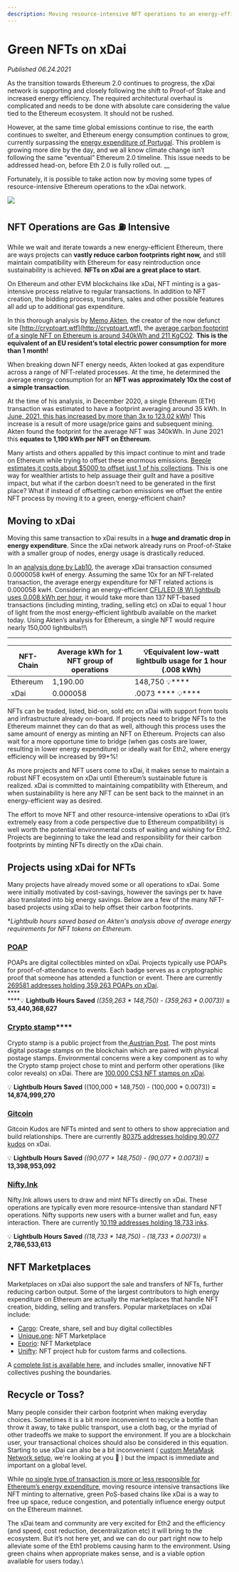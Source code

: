 ```yaml
---
description: Moving resource-intensive NFT operations to an energy-efficient chain
---
```


# Green NFTs on xDai

_Published 06.24.2021_

As the transition towards Ethereum 2.0 continues to progress, the xDai network is supporting and closely following the shift to Proof-of Stake and increased energy efficiency. The required architectural overhaul is complicated and needs to be done with absolute care considering the value tied to the Ethereum ecosystem. It should not be rushed.

However, at the same time global emissions continue to rise, the earth continues to swelter, and Ethereum energy consumption continues to grow, currently surpassing the [energy expenditure of Portugal](https://digiconomist.net/ethereum-energy-consumption). This problem is growing more dire by the day, and we all know climate change isn’t following the same “eventual” Ethereum 2.0 timeline. This issue needs to be addressed head-on, before Eth 2.0 is fully rolled out. __&#x20;

Fortunately, it is possible to take action now by moving some types of resource-intensive Ethereum operations to the xDai network.

![](https://lh4.googleusercontent.com/ADhV7hrEccw2-6Py6E3zRkuSDg8jMcNfjX6IZ8fz16ucjWjzFPFIiI4VxIz1w-ehtqUW\_Em8DGfPfVVrtDj9rLhJjKrqvqhaYtl3HVMnJ0boAbjATiPjhfj5ItI2G8Ngl8i6IKkJ)

## **NFT Operations are Gas** :fuelpump: **Intensive**

While we wait and iterate towards a new energy-efficient Ethereum, there are ways projects can **vastly reduce carbon footprints right now,** and still maintain compatibility with Ethereum for easy reintroduction once sustainability is achieved. **NFTs on xDai are a great place to start**.

On Ethereum and other EVM blockchains like xDai, NFT minting is a gas-intensive process relative to regular transactions. In addition to NFT creation, the bidding process, transfers, sales and other possible features all add up to additional gas expenditure.&#x20;

In this thorough analysis by [Memo Akten](https://memoakten.medium.com/?source=post\_page-----2221d3eb2053--------------------------------), the creator of the now defunct site [http://cryptoart.wtf](http://cryptoart.wtf), the [average carbon footprint of a single NFT on Ethereum is around 340kWh and 211 KgCO2](https://memoakten.medium.com/the-unreasonable-ecological-cost-of-cryptoart-2221d3eb2053). **This is the equivalent of an EU resident’s total electric power consumption for more than 1 month!**&#x20;

When breaking down NFT energy needs, Akten looked at gas expenditure across a range of NFT-related processes. At the time, he determined the average energy consumption for an **NFT was approximately 10x the cost of a simple transaction**.&#x20;

At the time of his analysis, in December 2020, a single Ethereum (ETH) transaction was estimated to have a footprint averaging around 35 kWh. In [June, 2021, this has increased by more than 3x to 123.02 kWh](https://digiconomist.net/ethereum-energy-consumption)! This increase is a result of more usage/price gains and subsequent mining. Akten found the footprint for the average NFT was 340kWh. In June 2021 this **equates to 1,190 kWh per NFT on Ethereum**.

Many artists and others appalled by this impact continue to mint and trade on Ethereum while trying to offset these enormous emissions. [Beeple estimates it costs about $5000 to offset just 1 of his collections](https://www.theverge.com/2021/3/15/22328203/nft-cryptoart-ethereum-blockchain-climate-change). This is one way for wealthier artists to help assuage their guilt and have a positive impact, but what if the carbon doesn’t need to be generated in the first place? What if instead of offsetting carbon emissions we offset the entire NFT process by moving it to a green, energy-efficient chain?

## **Moving to xDai**

Moving this same transaction to xDai results in a **huge and dramatic drop in energy expenditure**. Since the xDai network already runs on Proof-of-Stake with a smaller group of nodes, energy usage is drastically reduced.&#x20;

In an [analysis done by Lab10](./#energy-consumption-statistics), the average xDai transaction consumed 0.0000058 kwH of energy. Assuming the same 10x for an NFT-related transaction, the average energy expenditure for NFT related actions is 0.000058 kwH. Considering an energy-efficient [CFL/LED (8 W) lightbulb uses 0.008 kWh per hour](https://www.siliconvalleypower.com/residents/save-energy/appliance-energy-use-chart), it would take more than 137 NFT-based transactions (including minting, trading, selling etc) on xDai to equal 1 hour of light from the most energy-efficient lightbulb available on the market today. Using Akten’s analysis for Ethereum, a single NFT would require nearly 150,000 lightbulbs!!\
****

| **NFT-Chain** | **Average kWh for 1 NFT group of operations** | :bulb:**Equivalent low-watt lightbulb usage for 1 hour (.008 kWh)**  |
| ------------- | --------------------------------------------- | -------------------------------------------------------------------- |
| Ethereum      | 1,190.00                                      | 148,750 :bulb:****                                                   |
| xDai          | 0.000058                                      | .0073 **** :bulb:****                                                |

NFTs can be traded, listed, bid-on, sold etc on xDai with support from tools and infrastructure already on-board. If projects need to bridge NFTs to the Ethereum mainnet they can do that as well, although this process uses the same amount of energy as minting an NFT on Ethereum. Projects can also wait for a more opportune time to bridge (when gas costs are lower, resulting in lower energy expenditure) or ideally wait for Eth2, where energy efficiency will be increased by 99+%!

As more projects and NFT users come to xDai, it makes sense to maintain a robust NFT ecosystem on xDai until Ethereum’s sustainable future is realized. xDai is committed to maintaining compatibility with Ethereum, and when sustainability is here any NFT can be sent back to the mainnet in an energy-efficient way as desired.&#x20;

The effort to move NFT and other resource-intensive operations to xDai (it’s extremely easy from a code perspective due to Ethereum compatibility) is well worth the potential environmental costs of waiting and wishing for Eth2. Projects are beginning to take the lead and responsibility for their carbon footprints by minting NFTs directly on the xDai chain.

## **Projects using xDai for NFTs**

Many projects have already moved some or all operations to xDai. Some were initially motivated by cost-savings, however the savings per tx have also translated into big energy savings. Below are a few of the many NFT-based projects using xDai to help offset their carbon footprints.

\*_Lightbulb hours saved based on Akten's analysis above of average energy requirements for NFT tokens on Ethereum._

### [**POAP**](https://www.poap.xyz)

POAPs are digital collectibles minted on xDai. Projects typically use POAPs for proof-of-attendance to events. Each badge serves as a cryptographic proof that someone has attended a function or event. There are currently [269581 addresses holding 359,263 POAPs on xDai](https://blockscout.com/xdai/mainnet/tokens/0x22C1f6050E56d2876009903609a2cC3fEf83B415/token-transfers). \
****\
****:bulb: **Lightbulb Hours Saved** _((359,263 \* 148,750) - (359,263 \* 0.0073))_ **=  53,440,368,627**

### [**Crypto stamp**](https://crypto.post.at)****

Crypto stamp is a public project from the[ Austrian Post](https://www.post.at). The post mints digital postage stamps on the blockchain which are paired with physical postage stamps. Environmental concerns were a key component as to why the Crypto stamp project chose to mint and perform other operations (like color reveals) on xDai. There are [100,000 CS3 NFT stamps on xDai](https://blockscout.com/xdai/mainnet/tokens/0x5550f0D022f706d03AD25A72C477684d3416193F/token-transfers).

:bulb: **Lightbulb Hours Saved**  ((100,000 \* 148,750) - (100,000 \* 0.0073)) **= 14,874,999,270**

### [**Gitcoin**](https://gitcoin.co/kudos/)

Gitcoin Kudos are NFTs minted and sent to others to show appreciation and build relationships. There are currently [80375 addresses holding 90,077 kudos](https://blockscout.com/xdai/mainnet/tokens/0x74e596525C63393f42C76987b6A66F4e52733efa/token-transfers) on xDai.

:bulb: **Lightbulb Hours Saved** _((90,077 \* 148,750) - (90,077 \* 0.0073))_ **=  13,398,953,092**

### [**Nifty.Ink**](https://nifty.ink/explore)

Nifty.Ink allows users to draw and mint NFTs directly on xDai. These operations are typically even more resource-intensive than standard NFT operations.  Nifty supports new users with a burner wallet and fun, easy interaction. There are currently [10,119 addresses holding 18,733 inks](https://blockscout.com/xdai/mainnet/tokens/0xCF964c89f509a8c0Ac36391c5460dF94B91daba5/token-transfers).

:bulb: **Lightbulb Hours Saved**  _((18,733 \* 148,750) - (18,733 \* 0.0073))_ **=  2,786,533,613**

## **NFT Marketplaces**

Marketplaces on xDai also support the sale and transfers of NFTs, further reducing carbon output. Some of the largest contributors to high energy expenditure on Ethereum are actually the marketplaces that handle NFT creation, bidding, selling and transfers. Popular marketplaces  on xDai include:

* [Cargo](https://cargo.build): Create, share, sell and buy digital collectibles
* [Unique.one](https://xdai.unique.one): NFT Marketplace
* [Eporio](https://epor.io): NFT Marketplace
* [Unifty](https://unifty.io/xdai/): NFT project hub for custom farms and collections.

A [complete list is available here](../../project-spotlights/#nft-based-projects), and includes smaller, innovative NFT collectives pushing the boundaries.

## Recycle or Toss?

Many people consider their carbon footprint when making everyday choices. Sometimes it is a bit more inconvenient to recycle a bottle than throw it away, to take public transport, use a cloth bag, or the myriad of other tradeoffs we make to support the environment. If you are a blockchain user, your transactional choices should also be considered in this equation. Starting to use xDai can also be a bit inconvenient ( [custom MetaMask Network setup](../../../for-users/wallets/metamask/metamask-setup.md), we're looking at you :eyes: ) but the impact is immediate and important on a global level.

While [no single type of transaction is more or less responsible for Ethereum’s energy expenditure](https://ethereum.org/en/nft/#environmental-impact-nfts), moving resource intensive transactions like NFT minting to alternative, green PoS-based chains like xDai is a way to free up space, reduce congestion, and potentially influence energy output on the Ethereum mainnet.&#x20;

The xDai team and community are very excited for Eth2 and the efficiency (and speed, cost reduction, decentralization etc) it will bring to the ecosystem. But it’s not here yet, and we can do our part right now to help alleviate some of the Eth1 problems causing harm to the environment. Using green chains when appropriate makes sense, and is a viable option available for users today.\
